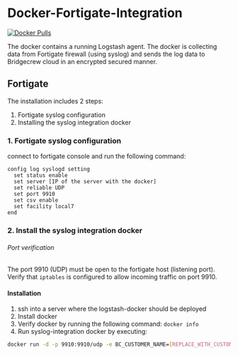 # Docker-Fortigate-Integration
[![Docker Pulls](https://img.shields.io/docker/pulls/bridgecrew/fortigate-integration)](https://hub.docker.com/r/bridgecrew/fortigate-integration)

The docker contains a running Logstash agent. The docker is collecting data from Fortigate firewall (using syslog) and sends the log data to Bridgecrew cloud in an encrypted secured manner.

## Fortigate

The installation includes 2 steps:   
1. Fortigate syslog configuration   
2. Installing the syslog integration docker 

### 1. Fortigate syslog configuration
connect to fortigate console and run the following command:
```
config log syslogd setting
  set status enable
  set server [IP of the server with the docker]
  set reliable UDP
  set port 9910
  set csv enable
  set facility local7
end
```

### 2. Install the syslog integration docker 
###### Port verification
The port 9910 (UDP) must be open to the fortigate host (listening port).   
Verify that `iptables` is configured to allow incoming traffic on port 9910.

#### Installation

1. ssh into a server where the logstash-docker should be deployed
2. Install docker
3. Verify docker by running the following command: ``` docker info ```
4. Run syslog-integration docker by executing:
```sh
docker run -d -p 9910:9910/udp -e BC_CUSTOMER_NAME=[REPLACE_WITH_CUSTOMER_NAME] -e BC_API_TOKEN=[REPLACE_WITH_API_TOKEN] -e BC_URL="https://logstash.bridgecrew.cloud/logstash" bridgecrew/fortigate-integration
```
